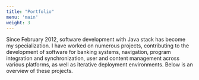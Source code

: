 ```yaml
---
title: "Portfolio"
menu: 'main'
weight: 3
---
```

Since February 2012, software development with Java stack has become my specialization. I have worked on numerous projects, contributing to the development of software for banking systems, navigation, program integration and synchronization, user and content management across various platforms, as well as iterative deployment environments. Below is an overview of these projects.